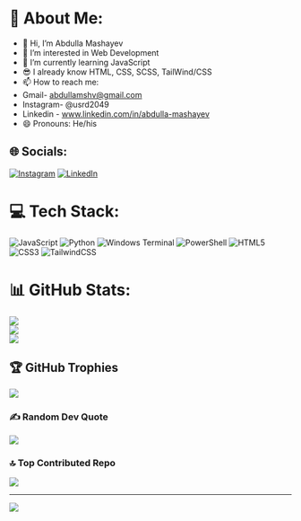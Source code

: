 # 💫 About Me:
- 👋 Hi, I’m Abdulla Mashayev
- 👀 I’m interested in Web Development
- 🌱 I’m currently learning JavaScript
- 😎 I already know HTML, CSS, SCSS, TailWind/CSS
- 📫 How to reach me:
- Gmail- abdullamshv@gmail.com
- Instagram- @usrd2049
- Linkedin - www.linkedin.com/in/abdulla-mashayev
- 😄 Pronouns: He/his


## 🌐 Socials:
[![Instagram](https://img.shields.io/badge/Instagram-%23E4405F.svg?logo=Instagram&logoColor=white)](https://instagram.com/@usrd2049) [![LinkedIn](https://img.shields.io/badge/LinkedIn-%230077B5.svg?logo=linkedin&logoColor=white)](https://linkedin.com/in/www.linkedin.com/in/abdulla-mashayev) 

# 💻 Tech Stack:
![JavaScript](https://img.shields.io/badge/javascript-%23323330.svg?style=for-the-badge&logo=javascript&logoColor=%23F7DF1E) ![Python](https://img.shields.io/badge/python-3670A0?style=for-the-badge&logo=python&logoColor=ffdd54) ![Windows Terminal](https://img.shields.io/badge/Windows%20Terminal-%234D4D4D.svg?style=for-the-badge&logo=windows-terminal&logoColor=white) ![PowerShell](https://img.shields.io/badge/PowerShell-%235391FE.svg?style=for-the-badge&logo=powershell&logoColor=white) ![HTML5](https://img.shields.io/badge/html5-%23E34F26.svg?style=for-the-badge&logo=html5&logoColor=white) ![CSS3](https://img.shields.io/badge/css3-%231572B6.svg?style=for-the-badge&logo=css3&logoColor=white) ![TailwindCSS](https://img.shields.io/badge/tailwindcss-%2338B2AC.svg?style=for-the-badge&logo=tailwind-css&logoColor=white)
# 📊 GitHub Stats:
![](https://github-readme-stats.vercel.app/api?username=Abdullamshv&theme=github_dark&hide_border=false&include_all_commits=false&count_private=false)<br/>
![](https://github-readme-streak-stats.herokuapp.com/?user=Abdullamshv&theme=github_dark&hide_border=false)<br/>
![](https://github-readme-stats.vercel.app/api/top-langs/?username=Abdullamshv&theme=github_dark&hide_border=false&include_all_commits=false&count_private=false&layout=compact)

## 🏆 GitHub Trophies
![](https://github-profile-trophy.vercel.app/?username=Abdullamshv&theme=github_dark&no-frame=false&no-bg=true&margin-w=4)

### ✍️ Random Dev Quote
![](https://quotes-github-readme.vercel.app/api?type=horizontal&theme=tokyonight)

### 🔝 Top Contributed Repo
![](https://github-contributor-stats.vercel.app/api?username=Abdullamshv&limit=5&theme=dark&combine_all_yearly_contributions=true)

---
[![](https://visitcount.itsvg.in/api?id=Abdullamshv&icon=0&color=0)](https://visitcount.itsvg.in)

<!-- Proudly created with GPRM ( https://gprm.itsvg.in ) -->
